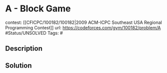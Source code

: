 # A - Block Game

contest: [[CFICPC/100182/100182|2009 ACM-ICPC Southeast USA Regional Programming Contest]]
url: https://codeforces.com/gym/100182/problem/A
#Status/UNSOLVED
Tags: #

## Description

## Solution

